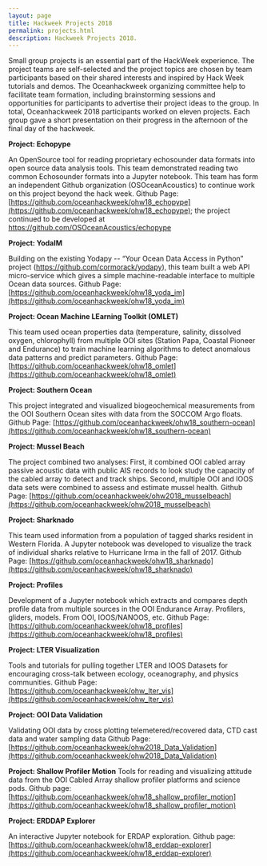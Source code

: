 ```yaml
---
layout: page
title: Hackweek Projects 2018
permalink: projects.html
description: Hackweek Projects 2018.
---
```


Small group projects is an essential part of the HackWeek experience. The project teams are self-selected and the project topics are chosen by team participants based on their shared interests and inspired by Hack Week tutorials and demos. The Oceanhackweek organizing committee help to facilitate team formation, including brainstorming sessions and opportunities for participants to advertise their project ideas to the group. In total, Oceanhackweek 2018 participants worked on eleven projects.  Each group gave a short presentation on their progress in the afternoon of the final day of the hackweek.

**Project: Echopype**

An OpenSource tool for reading proprietary echosounder data formats into open source data analysis tools. This team demonstrated reading two common Echosounder formats into a Jupyter notebook. This team has form an independent Github organization (OSOceanAcoustics) to continue work on this project beyond the hack week.
Github Page:  [https://github.com/oceanhackweek/ohw18_echopype](https://github.com/oceanhackweek/ohw18_echopype); the project continued to be developed at https://github.com/OSOceanAcoustics/echopype

**Project: YodaIM**

Building on the existing Yodapy -- “Your Ocean Data Access in Python” project (https://github.com/cormorack/yodapy), this team built a web API micro-service which gives a simple machine-readable interface to multiple Ocean data sources.
Github Page: [https://github.com/oceanhackweek/ohw18_yoda_im](https://github.com/oceanhackweek/ohw18_yoda_im)

**Project: Ocean Machine LEarning Toolkit (OMLET)**

This team used ocean properties data (temperature, salinity, dissolved oxygen, chlorophyll) from multiple OOI sites (Station Papa, Coastal Pioneer and Endurance) to train machine learning algorithms to detect anomalous data patterns and predict parameters.
Github Page: [https://github.com/oceanhackweek/ohw18_omlet](https://github.com/oceanhackweek/ohw18_omlet)

**Project:  Southern Ocean**

This project integrated and visualized biogeochemical measurements from the OOI Southern Ocean sites with data from the SOCCOM Argo floats.
Github Page: [https://github.com/oceanhackweek/ohw18_southern-ocean](https://github.com/oceanhackweek/ohw18_southern-ocean)

**Project:  Mussel Beach**

The project combined two analyses:  First, it combined OOI cabled array passive acoustic data with public AIS records to look study the capacity of the cabled array to detect and track ships.   Second, multiple OOI and IOOS data sets were combined to assess and estimate mussel health.
Github Page:  [https://github.com/oceanhackweek/ohw2018_musselbeach](https://github.com/oceanhackweek/ohw2018_musselbeach) 

**Project:  Sharknado**

This team used information from a population of tagged sharks resident in Western Florida.   A Jupyter notebook was developed to visualize the track of individual sharks relative to Hurricane Irma in the fall of 2017.
Github Page: [https://github.com/oceanhackweek/ohw18_sharknado](https://github.com/oceanhackweek/ohw18_sharknado)

**Project:  Profiles**

Development of a Jupyter notebook which extracts and compares depth profile data from multiple sources in the OOI Endurance Array. Profilers, gliders, models. From OOI, IOOS/NANOOS, etc.
Github Page:  [https://github.com/oceanhackweek/ohw18_profiles](https://github.com/oceanhackweek/ohw18_profiles)

**Project:  LTER Visualization**

Tools and tutorials for pulling together LTER and IOOS Datasets for encouraging cross-talk between ecology, oceanography, and physics communities.
Github Page:  [https://github.com/oceanhackweek/ohw_lter_vis](https://github.com/oceanhackweek/ohw_lter_vis)

**Project:  OOI Data Validation**

Validating OOI data by cross plotting telemetered/recovered data, CTD cast data and water sampling data
Github Page: [https://github.com/oceanhackweek/ohw2018_Data_Validation](https://github.com/oceanhackweek/ohw2018_Data_Validation)

**Project: Shallow Profiler Motion**
Tools for reading and visualizing attitude data from the OOI Cabled Array shallow profiler platforms and science pods.
Github page:  [https://github.com/oceanhackweek/ohw18_shallow_profiler_motion](https://github.com/oceanhackweek/ohw18_shallow_profiler_motion)

**Project:  ERDDAP Explorer**

An interactive Jupyter notebook for ERDAP exploration.
Github page: [https://github.com/oceanhackweek/ohw18_erddap-explorer](https://github.com/oceanhackweek/ohw18_erddap-explorer)

